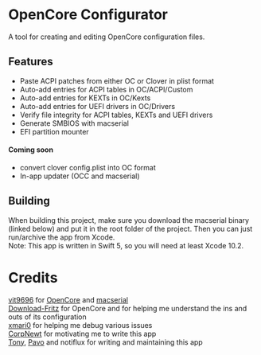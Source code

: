 # OpenCore Configurator
A tool for creating and editing OpenCore configuration files. 

## Features

* Paste ACPI patches from either OC or Clover in plist format
* Auto-add entries for ACPI tables in OC/ACPI/Custom
* Auto-add entries for KEXTs in OC/Kexts
* Auto-add entries for UEFI drivers in OC/Drivers
* Verify file integrity for ACPI tables, KEXTs and UEFI drivers
* Generate SMBIOS with macserial
* EFI partition mounter

#### Coming soon
* convert clover config.plist into OC format
* In-app updater (OCC and macserial)

## Building
When building this project, make sure you download the macserial binary (linked below) and put it in the root folder of the project. Then you can just run/archive the app from Xcode.  
Note: This app is written in Swift 5, so you will need at least Xcode 10.2.

# Credits
[vit9696](https://github.com/vit9696) for [OpenCore](https://github.com/acidanthera/OpenCorePkg) and [macserial](https://github.com/acidanthera/MacInfoPkg)  
[Download-Fritz](https://github.com/Download-Fritz) for OpenCore and for helping me understand the ins and outs of its configuration  
[xmari0](https://github.com/xmari0) for helping me debug various issues  
[CorpNewt](https://github.com/CorpNewt) for motivating me to write this app  
[Tony](https://github.com/tonyarnold), [Pavo](https://github.com/Pavo-IM) and notiflux for writing and maintaining this app
